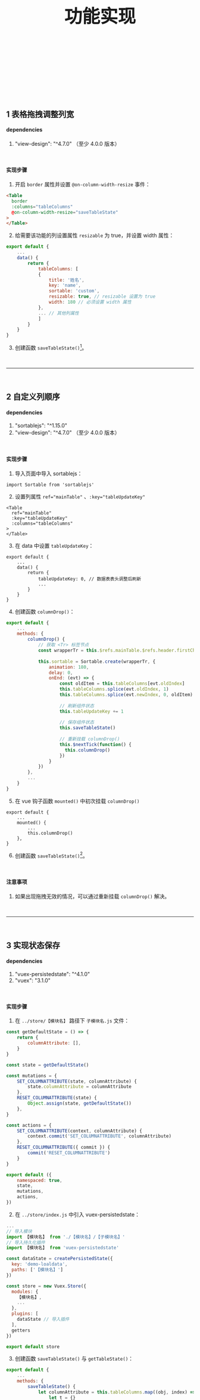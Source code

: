 <div STYLE="page-break-after: always;">
	<br>
    <br>
    <br>
    <br>
    <br>
    <br>
    <br>
    <br>
    <br>
    <br>
	<center><h3><font size="20px">
        功能实现
    </font></h3></center>
	<br>
    <br>
    <br>
    <br>
    <br>
    <br>
    <br>
    <br>
    <br>
    <br>
</div>


## 1	表格拖拽调整列宽

#### dependencies

1. "view-design": "^4.7.0" （至少 4.0.0 版本）

<br>

#### 实现步骤

1. 开启 `border` 属性并设置 `@on-column-width-resize` 事件：

```html
<Table
  border
  :columns="tableColumns"
  @on-column-width-resize="saveTableState"
>
</Table>
```

2. 给需要该功能的列设置属性 `resizable` 为 true，并设置 width 属性：

```js
export default {
	...
    data() {
    	return {
			tableColumns: [
        	{
          		title: '姓名',
          		key: 'name',
          		sortable: 'custom',
          		resizable: true, // resizable 设置为 true
          		width: 180 // 必须设置 width 属性
        	},
        	...	// 其他列属性
            ]
		}
	}
}     
```

3. 创建函数 `saveTableState()`[^1-1]。

<br>

----

[^1-1]: 参考章节 [3	实现状态保存](#3	实现状态保存)。

<div STYLE="page-break-after: always;">
    <br>
</div>



## 2	自定义列顺序

#### dependencies

1. "sortablejs": "^1.15.0"
1. "view-design": "^4.7.0" （至少 4.0.0 版本）

<br>

#### 实现步骤

1. 导入页面中导入 sortablejs：

```
import Sortable from 'sortablejs'
```

2. 设置列属性 `ref="mainTable"` 、`:key="tableUpdateKey"`

```
<Table
  ref="mainTable"
  :key="tableUpdateKey"
  :columns="tableColumns"
>
</Table>
```

3. 在 data 中设置 `tableUpdateKey`：

```
export default {
	...
    data() {
    	return {
    		tableUpdateKey: 0, // 数据表表头调整后刷新
    		...
		}
	}
}     
```

4. 创建函数 `columnDrop()`：

```js
export default {
	...
	methods: {
    	columnDrop() {
            // 获取 <Tr> 标签节点
    	  	const wrapperTr = this.$refs.mainTable.$refs.header.firstChild.children[1].children[0] 
            
    	  	this.sortable = Sortable.create(wrapperTr, {
    	  	  	animation: 180,
    	  	  	delay: 0,
    	  	  	onEnd: (evt) => {
    	  	  	  	const oldItem = this.tableColumns[evt.oldIndex]
    	  	  	  	this.tableColumns.splice(evt.oldIndex, 1)
    	  	  	  	this.tableColumns.splice(evt.newIndex, 0, oldItem)
                    
                    // 刷新组件状态
    	  	  	  	this.tableUpdateKey += 1
    	  	  	  	
                    // 保存组件状态
    	  	  	  	this.saveTableState()
                    
                    // 重新挂载 columnDrop()
    	  	  	  	this.$nextTick(function() {
    	  	  	  	  this.columnDrop()
    	  	  	  	})
    	  	  	}
    	  	})
    	},
    	...
	}
}     
```

5. 在 vue 钩子函数 `mounted()` 中初次挂载 `columnDrop()`

```
export default {
	...
	mounted() {
		...
	    this.columnDrop()
  	},
}
```

6. 创建函数 `saveTableState()`[^2-1]。

<br>

#### 注意事项

1. 如果出现拖拽无效的情况，可以通过重新挂载 `columnDrop()` 解决。

<br>

---

[^2-1]: 参考章节 [3	实现状态保存](#3	实现状态保存)。

<div STYLE="page-break-after: always;">
    <br>
</div>


## 3	实现状态保存

#### dependencies

1. "vuex-persistedstate": "^4.1.0"
2. "vuex": "3.1.0"

<br>

#### 实现步骤

1. 在 `../store/【模块名】` 路径下 `子模块名.js` 文件：

```js
const getDefaultState = () => {
    return {
        columnAttribute: [],
    }
}

const state = getDefaultState()

const mutations = {
    SET_COLUMNATTRIBUTE(state, columnAttribute) {
        state.columnAttribute = columnAttribute
    },
    RESET_COLUMNATTRIBUTE(state) {
        Object.assign(state, getDefaultState())
    },
}

const actions = {
    SET_COLUMNATTRIBUTE(context, columnAttribute) {
        context.commit('SET_COLUMNATTRIBUTE', columnAttribute)
    },
    RESET_COLUMNATTRIBUTE({ commit }) {
        commit('RESET_COLUMNATTRIBUTE')
    }
}

export default ({
    namespaced: true,
    state,
    mutations,
    actions,
})
```

2. 在 `../store/index.js` 中引入 vuex-persistedstate：

```js
...
// 导入模块
import 【模块名】 from './【模块名】/【子模块名】'
// 导入持久化插件
import 【模块名】 from 'vuex-persistedstate'

const dataState = createPersistedState({
  key: 'demo-loaldata',
  paths: ['【模块名】']
})

const store = new Vuex.Store({
  modules: {
    【模块名】,
    ...
  },
  plugins: [
    dataState // 导入插件
  ],
  getters
})

export default store
```

3. 创建函数 `saveTableState()` 与 `getTableState()`：

```js
export default {
	...
	methods: {
		saveTableState() {
			let columnAttribute = this.tableColumns.map((obj, index) => {
				let t = {}
				t.situation = index
				t.key = obj.key
				t.width = obj.width
				return t
			})
			this.$store.commit('【模块名】/SET_COLUMNATTRIBUTE', columnAttribute)
    	},
		getTableState() {
			let columnAttribute = this.$store.state.staffList.columnAttribute
            // 判断用户是否进行了修改
			if (columnAttribute.length !== 0) {
                
                // 用户进行过修改该，读取修改后的配置
				let newTableColumns = []	
				this.tableColumns.forEach((item) => {
					const t = columnAttribute.find((i) => i.key === item.key)
					item.width = t.width
					newTableColumns[t.situation] = item
			    })
            	this.tableColumns = newTableColumns
			}
		}
        ...    	
	}
}   
```

4. 在 vue 钩子函数 `mounted()` 中调用 `getTableState()`：

```js
export default {
	...
	mounted() {
		...
	    this.getTableState()
  	},
}
```

5. 在特定事件函数中调用 `saveTableState()`[^3-1]。

<br>

---

[^3-1]: 参考章节 [1	表格拖拽调整列宽](#1	表格拖拽调整列宽) 与 [2	自定义列顺序](#2	自定义列顺序)

<div STYLE="page-break-after: always;">
    <br>
</div>



# 附录

##### 参考资料

1. [1	表格拖拽调整列宽](#1	表格拖拽调整列宽)——[IView 文档](http://v4.iviewui.com/components/table) 发布于 【0000/00/00】；
1. [2	自定义列顺序](#2	自定义列顺序)——[表格拖拽排序](https://www.csdn.net/tags/MtTaYg5sODg0ODMtYmxvZwO0O0OO0O0O.html) 发布于 2022/08/05；
1. [3	实现状态保存](#3	实现状态保存)——[更高效的vuex状态缓存方式-createPersistedState](https://juejin.cn/post/6869312828587638798) 发布于 2020/09/06日

<br>